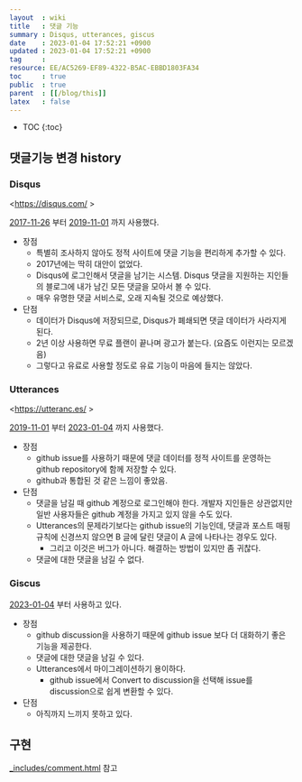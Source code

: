 ```yaml
---
layout  : wiki
title   : 댓글 기능
summary : Disqus, utterances, giscus
date    : 2023-01-04 17:52:21 +0900
updated : 2023-01-04 17:52:21 +0900
tag     : 
resource: EE/AC5269-EF89-4322-B5AC-EBBD1803FA34
toc     : true
public  : true
parent  : [[/blog/this]]
latex   : false
---
```

* TOC
{:toc}

## 댓글기능 변경 history
### Disqus

<https://disqus.com/ >

[2017-11-26]( https://github.com/johngrib/johngrib.github.io/commit/44eeedde4da64f70c7c9255b165695bf928e75cc ) 부터 [2019-11-01]( https://github.com/johngrib/johngrib.github.io/commit/53dc0789bbb30fd672627bfffd72f9ade34a8287 ) 까지 사용했다.


- 장점
    - 특별히 조사하지 않아도 정적 사이트에 댓글 기능을 편리하게 추가할 수 있다.
    - 2017년에는 딱히 대안이 없었다.
    - Disqus에 로그인해서 댓글을 남기는 시스템. Disqus 댓글을 지원하는 지인들의 블로그에 내가 남긴 모든 댓글을 모아서 볼 수 있다.
    - 매우 유명한 댓글 서비스로, 오래 지속될 것으로 예상했다.
- 단점
    - 데이터가 Disqus에 저장되므로, Disqus가 폐쇄되면 댓글 데이터가 사라지게 된다.
    - 2년 이상 사용하면 무료 플랜이 끝나며 광고가 붙는다. (요즘도 이런지는 모르겠음)
    - 그렇다고 유료로 사용할 정도로 유료 기능이 마음에 들지는 않았다.

### Utterances

<https://utteranc.es/ >

[2019-11-01]( https://github.com/johngrib/johngrib.github.io/commit/53dc0789bbb30fd672627bfffd72f9ade34a8287 ) 부터 [2023-01-04]( https://github.com/johngrib/johngrib.github.io/commit/b1289a973b4c7e5e2b43acdb0348ff6785594200 ) 까지 사용했다.

- 장점
    - github issue를 사용하기 때문에 댓글 데이터를 정적 사이트를 운영하는 github repository에 함께 저장할 수 있다.
    - github과 통합된 것 같은 느낌이 좋았음.
- 단점
    - 댓글을 남길 때 github 계정으로 로그인해야 한다. 개발자 지인들은 상관없지만 일반 사용자들은 github 계정을 가지고 있지 않을 수도 있다.
    - Utterances의 문제라기보다는 github issue의 기능인데, 댓글과 포스트 매핑 규칙에 신경쓰지 않으면 B 글에 달린 댓글이 A 글에 나타나는 경우도 있다.
        - 그리고 이것은 버그가 아니다. 해결하는 방법이 있지만 좀 귀찮다.
    - 댓글에 대한 댓글을 남길 수 없다.

### Giscus

[2023-01-04]( https://github.com/johngrib/johngrib.github.io/commit/b1289a973b4c7e5e2b43acdb0348ff6785594200 ) 부터 사용하고 있다.

- 장점
    - github discussion을 사용하기 때문에 github issue 보다 더 대화하기 좋은 기능을 제공한다.
    - 댓글에 대한 댓글을 남길 수 있다.
    - Utterances에서 마이그레이션하기 용이하다.
        - github issue에서 Convert to discussion을 선택해 issue를 discussion으로 쉽게 변환할 수 있다.
- 단점
    - 아직까지 느끼지 못하고 있다.

## 구현

[_includes/comment.html]( https://github.com/johngrib/johngrib.github.io/blob/master/_includes/comment.html ) 참고

